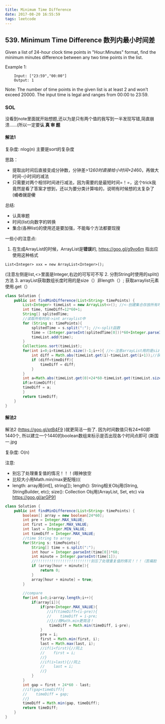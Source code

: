 ```yaml
---
title: Minimum Time Difference
date: 2017-08-20 16:55:59
tags: leetcode
---
```


## 539. Minimum Time Difference 数列内最小时间差

Given a list of 24-hour clock time points in "Hour:Minutes" format, find the minimum minutes difference between any two time points in the list.

Example 1:
```
    Input: ["23:59","00:00"]
    Output: 1
```
Note:
The number of time points in the given list is at least 2 and won't exceed 20000.
The input time is legal and ranges from 00:00 to 23:59.

### SOL

没看到note里面就开始想题,还以为是只有两个值的我写到一半发现写错,简直崩溃……(所以一定要<b>认 真 审 题</b>

#### 解法1
复杂度: nlog(n) 主要是sort的复杂度

思路：
* 提取出时间后直接变成分钟数，分钟差>12*60时直接给小时间+24*60，再做大时间-小时间的减法
* 只需要对两个相邻时间进行减法，因为需要的是最短时间=！=，这个trick我竟然是看了答案才想到，还以为要分类计算啥的，说明有时候想的太复杂了(<del>或者就是傻</del>

总结:
* 认真审题
* 时间(list)向数字的转换
* 集合(各种list)的使用还是要加强，不能每个方法都要现搜

一些小的注意点:
1. 在生成ArrayList的时候，ArrayList<int>是<b>错误</b>的, https://goo.gl/g9vo6m 指出应使用这种格式

```
List<Integer> xxx = new ArrayList<Integer>();
```
   (注意左侧是list,<>里面是Integer,右边的<Integer>可写可不写
2. 分割String时使用的split()方法
3. arrayList获取数组长度时用的是size（）非length（）; 获取arraylist元素使用.get（）


```java
class Solution {
    public int findMinDifference(List<String> timePoints) {
        List<Integer> timeList = new ArrayList<>(); //<-创建集合存放所有时间 
        int time, timeDiff=12*60+1;
        String[] splitedTime;
        //读取所有时间->int arraylist中
        for (String s: timePoints){
            splitedTime = s.split(":"); //<-split函数
            time = (Integer.parseInt(splitedTime[0]))*60+Integer.parseInt(splitedTime[1]); //<-String to Int
            timeList.add(time);
        }
        Collections.sort(timeList);
        for(int i=0;i<timeList.size()-1;i++){ //<-注意arrayList用的是size（）非length（）
            int diff = Math.abs(timeList.get(i)-timeList.get(i+1));//获取arraylist中数使用.get（）
            if (diff<timeDiff){
                timeDiff = diff;
            }
        }
        int a=Math.abs(timeList.get(0)+24*60-timeList.get(timeList.size()-1));
        if(a<timeDiff){
        timeDiff = a;
        }
        return timeDiff;
    }
}
```

#### 解法2

解法2 (https://goo.gl/ptB4F9 )就更简洁一些了. 因为时间数值只有24*60即1440个, 所以建立一个1440的boolean数组来标示是否出现各个时间点即可 (斯国一.jpg

复杂度: O(n)

注意:
* 别忘了处理重复值的情况！！！(眼神放空
* 比较大小用Math.min/max更配哦(((
* length: array用(int[], string[]); 
  length(): String相关Obj用(String, StringBuilder, etc); 
  size(): Collection Obj用(ArrayList, Set, etc) via https://goo.gl/arGP91

```java
class Solution {
    public int findMinDifference(List<String> timePoints) {
        boolean[] array = new boolean[24*60];
        int pre = Integer.MAX_VALUE;
        int first = Integer.MAX_VALUE;
        int last = Integer.MIN_VALUE;
        int timeDiff = Integer.MAX_VALUE;
        //time String to array
        for(String s: timePoints){
            String[] time = s.split(":");
            int hour = Integer.parseInt(time[0])*60;
            int minute = Integer.parseInt(time[1]);
            //!!!!!!!!!!!!!!!!!!!!!!!!!别忘了处理重复值的情况！！！（苦痛脸
            if (array[hour + minute]){
                return 0;
            }
            array[hour + minute] = true;
        }
        
        //compare
        for(int i=0;i<array.length;i++){ 
            if(array[i]){
                if(pre<Integer.MAX_VALUE){
                   //if(timeDiff>(i-pre)){
                   //    timeDiff = i-pre;
                   //}//用Math.min更简洁！
                    timeDiff = Math.min(timeDiff, i-pre);
                }
                pre = i;
                first = Math.min(first, i);
                last = Math.max(last, i);
                //if(i<first){//同上
                //    first = i;
                //}
                //if(i>last){//同上
                //    last = i;
                //}
            }
        }
        int gap = first + 24*60 - last;
        //if(gap<timeDiff){
        //    timeDiff = gap;
        //}
        timeDiff = Math.min(gap, timeDiff);
        return timeDiff;
    }
}
```